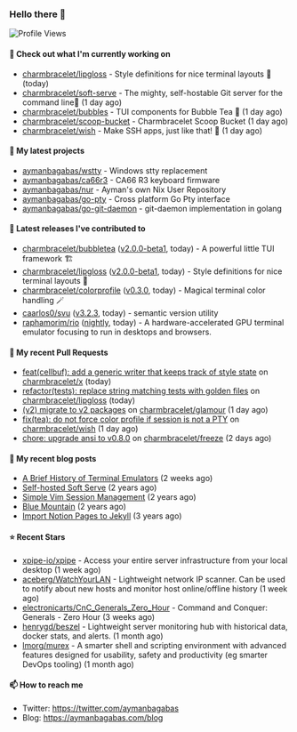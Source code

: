 ### Hello there 👋

![Profile Views](https://komarev.com/ghpvc/?username=aymanbagabas&label=PROFILE+VIEWS)

#### 👷 Check out what I'm currently working on

- [charmbracelet/lipgloss](https://github.com/charmbracelet/lipgloss) - Style definitions for nice terminal layouts 👄 (today)
- [charmbracelet/soft-serve](https://github.com/charmbracelet/soft-serve) - The mighty, self-hostable Git server for the command line🍦 (1 day ago)
- [charmbracelet/bubbles](https://github.com/charmbracelet/bubbles) - TUI components for Bubble Tea 🫧 (1 day ago)
- [charmbracelet/scoop-bucket](https://github.com/charmbracelet/scoop-bucket) - Charmbracelet Scoop Bucket (1 day ago)
- [charmbracelet/wish](https://github.com/charmbracelet/wish) - Make SSH apps, just like that! 💫 (1 day ago)

#### 🌱 My latest projects

- [aymanbagabas/wstty](https://github.com/aymanbagabas/wstty) - Windows stty replacement
- [aymanbagabas/ca66r3](https://github.com/aymanbagabas/ca66r3) - CA66 R3 keyboard firmware
- [aymanbagabas/nur](https://github.com/aymanbagabas/nur) - Ayman&#39;s own Nix User Repository
- [aymanbagabas/go-pty](https://github.com/aymanbagabas/go-pty) - Cross platform Go Pty interface
- [aymanbagabas/go-git-daemon](https://github.com/aymanbagabas/go-git-daemon) - git-daemon implementation in golang

#### 🔭 Latest releases I've contributed to

- [charmbracelet/bubbletea](https://github.com/charmbracelet/bubbletea) ([v2.0.0-beta1](https://github.com/charmbracelet/bubbletea/releases/tag/v2.0.0-beta1), today) - A powerful little TUI framework 🏗
- [charmbracelet/lipgloss](https://github.com/charmbracelet/lipgloss) ([v2.0.0-beta1](https://github.com/charmbracelet/lipgloss/releases/tag/v2.0.0-beta1), today) - Style definitions for nice terminal layouts 👄
- [charmbracelet/colorprofile](https://github.com/charmbracelet/colorprofile) ([v0.3.0](https://github.com/charmbracelet/colorprofile/releases/tag/v0.3.0), today) - Magical terminal color handling 🪄
- [caarlos0/svu](https://github.com/caarlos0/svu) ([v3.2.3](https://github.com/caarlos0/svu/releases/tag/v3.2.3), today) - semantic version utility
- [raphamorim/rio](https://github.com/raphamorim/rio) ([nightly](https://github.com/raphamorim/rio/releases/tag/nightly), today) - A hardware-accelerated GPU terminal emulator focusing to run in desktops and browsers.

#### 🔨 My recent Pull Requests

- [feat(cellbuf): add a generic writer that keeps track of style state](https://github.com/charmbracelet/x/pull/413) on [charmbracelet/x](https://github.com/charmbracelet/x) (today)
- [refactor(tests): replace string matching tests with golden files](https://github.com/charmbracelet/lipgloss/pull/505) on [charmbracelet/lipgloss](https://github.com/charmbracelet/lipgloss) (today)
- [(v2) migrate to v2 packages](https://github.com/charmbracelet/glamour/pull/408) on [charmbracelet/glamour](https://github.com/charmbracelet/glamour) (1 day ago)
- [fix(tea): do not force color profile if session is not a PTY](https://github.com/charmbracelet/wish/pull/443) on [charmbracelet/wish](https://github.com/charmbracelet/wish) (1 day ago)
- [chore: upgrade ansi to v0.8.0](https://github.com/charmbracelet/freeze/pull/187) on [charmbracelet/freeze](https://github.com/charmbracelet/freeze) (2 days ago)

#### 📜 My recent blog posts

- [A Brief History of Terminal Emulators](https://aymanbagabas.com/blog/2025/03/11/a-brief-history-of-terminal-emulators.html) (2 weeks ago)
- [Self-hosted Soft Serve](https://aymanbagabas.com/blog/2023/04/28/self-hosted-soft-serve.html) (2 years ago)
- [Simple Vim Session Management](https://aymanbagabas.com/blog/2023/04/13/simple-vim-session-management.html) (2 years ago)
- [Blue Mountain](https://aymanbagabas.com/blog/2022/06/02/blue-mountain.html) (2 years ago)
- [Import Notion Pages to Jekyll](https://aymanbagabas.com/blog/2022/03/29/import-notion-pages-to-jekyll.html) (3 years ago)

#### ⭐ Recent Stars

- [xpipe-io/xpipe](https://github.com/xpipe-io/xpipe) - Access your entire server infrastructure from your local desktop (1 week ago)
- [aceberg/WatchYourLAN](https://github.com/aceberg/WatchYourLAN) - Lightweight network IP scanner. Can be used to notify about new hosts and monitor host online/offline history (1 week ago)
- [electronicarts/CnC_Generals_Zero_Hour](https://github.com/electronicarts/CnC_Generals_Zero_Hour) - Command and Conquer: Generals - Zero Hour (3 weeks ago)
- [henrygd/beszel](https://github.com/henrygd/beszel) - Lightweight server monitoring hub with historical data, docker stats, and alerts. (1 month ago)
- [lmorg/murex](https://github.com/lmorg/murex) - A smarter shell and scripting environment with advanced features designed for usability, safety and productivity (eg smarter DevOps tooling) (1 month ago)

#### 📫 How to reach me

- Twitter: https://twitter.com/aymanbagabas
- Blog: https://aymanbagabas.com/blog

